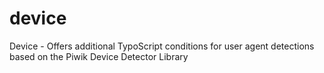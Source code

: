 # device

Device - Offers additional TypoScript conditions for user agent detections based on the Piwik Device Detector Library